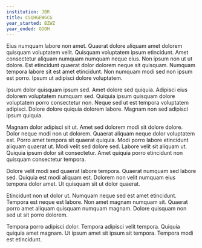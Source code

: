 ```yaml
---
institution: JBR
title: CSQHGEWGCG
year_started: BZWZ
year_ended: GGOH
---
```


Eius numquam labore non amet. Quaerat dolore aliquam amet dolorem quisquam voluptatem velit. Quisquam voluptatem ipsum etincidunt. Amet consectetur aliquam numquam numquam neque eius. Non ipsum non ut ut dolore. Est etincidunt quaerat dolor dolorem neque sit quisquam. Numquam tempora labore sit est amet etincidunt. Non numquam modi sed non ipsum est porro. Ipsum ut adipisci dolore voluptatem.

Ipsum dolor quisquam ipsum sed. Amet dolore sed quiquia. Adipisci eius dolorem voluptatem numquam sed. Quiquia ipsum quisquam dolore voluptatem porro consectetur non. Neque sed ut est tempora voluptatem adipisci. Dolore dolore quiquia dolorem labore. Magnam non sed adipisci ipsum quiquia.

Magnam dolor adipisci sit ut. Amet sed dolorem modi sit dolore dolore. Dolor neque modi non ut dolorem. Quaerat aliquam neque dolor voluptatem est. Porro amet tempora sit quaerat quiquia. Modi porro labore etincidunt aliquam quaerat ut. Modi velit sed dolore sed. Labore velit sit aliquam ut. Quiquia ipsum dolor sit consectetur. Amet quiquia porro etincidunt non quisquam consectetur tempora.

Dolore velit modi sed quaerat labore tempora. Quaerat numquam sed labore sed. Quiquia est modi aliquam est. Dolorem non velit numquam eius tempora dolor amet. Ut quisquam sit ut dolor quaerat.

Etincidunt non ut dolor ut. Numquam neque sed est amet etincidunt. Tempora est neque est labore. Non amet magnam numquam sit. Quaerat porro amet aliquam quisquam numquam magnam. Dolore quisquam non sed ut sit porro dolorem.

Tempora porro adipisci dolor. Tempora adipisci velit tempora. Quiquia quiquia amet magnam. Ut ipsum amet sit ipsum sit tempora. Tempora modi est etincidunt.
    